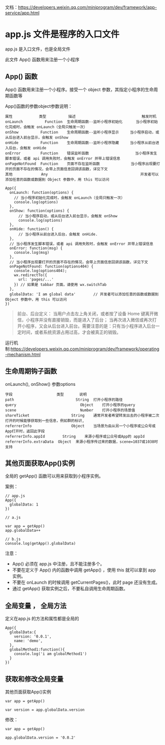 
文档：https://developers.weixin.qq.com/miniprogram/dev/framework/app-service/app.html


# app.js 文件是程序的入口文件

app.js 是入口文件，也是全局文件

此文件 App() 函数用来注册一个小程序


## App() 函数

App() 函数用来注册一个小程序。接受一个 object 参数，其指定小程序的生命周期函数等

App()函数的参数object参数说明：

```
属性	          类型	      描述	                          触发时机
onLaunch	      Function	生命周期函数--监听小程序初始化	  当小程序初始化完成时，会触发 onLaunch（全局只触发一次）
onShow	        Function	生命周期函数--监听小程序显示	    当小程序启动，或从后台进入前台显示，会触发 onShow
onHide	        Function	生命周期函数--监听小程序隐藏	    当小程序从前台进入后台，会触发 onHide
onError	        Function	错误监听函数	                   当小程序发生脚本错误，或者 api 调用失败时，会触发 onError 并带上错误信息
onPageNotFound	Function	页面不存在监听函数  	           当小程序出现要打开的页面不存在的情况，会带上页面信息回调该函数，详见下文
其他	           Any		                                    开发者可以添加任意的函数或数据到 Object 参数中，用 this 可以访问
```

```
App({
  onLaunch: function(options) {
    // 当小程序初始化完成时，会触发 onLaunch（全局只触发一次）
	console.log(options)
  },
  onShow: function(options) {
      // 当小程序启动，或从后台进入前台显示，会触发 onShow
	  console.log(options)
  },
  onHide: function() {
      // 当小程序从前台进入后台，会触发 onHide.
  },
  // 当小程序发生脚本错误，或者 api 调用失败时，会触发 onError 并带上错误信息
  onError: function(msg) {
    console.log(msg)
  },
  // 当小程序出现要打开的页面不存在的情况，会带上页面信息回调该函数，详见下文
  onPageNotFound: function(options404) {
    console.log(options404);
	wx.redirectTo({
      url: 'pages/...'
    }) // 如果是 tabbar 页面，请使用 wx.switchTab
  },
  globalData: 'I am global data'		// 开发者可以添加任意的函数或数据到 Object 参数中，用 this 可以访问
})

```

> 前台、后台定义： 当用户点击左上角关闭，或者按了设备 Home 键离开微信，小程序并没有直接销毁，而是进入了后台；
> 当再次进入微信或再次打开小程序，又会从后台进入前台。需要注意的是：只有当小程序进入后台一定时间，或者系统资源占用过高，才会被真正的销毁。

运行机制:https://developers.weixin.qq.com/miniprogram/dev/framework/operating-mechanism.html


## 生命周期钩子函数

onLaunch(), onShow() 参数options

```
字段	                  类型	   说明
path				      	    String	打开小程序的路径
query					          Object	打开小程序的query
scene					          Number	打开小程序的场景值
shareTicket				      String	通常开发者希望转发出去的小程序被二次打开的时候能够获取到一些信息，例如群的标识,
referrerInfo			      Object	当场景为由从另一个小程序或公众号或App打开时，返回此字段
referrerInfo.appId		  String	来源小程序或公众号或App的 appId
referrerInfo.extraData	Object	来源小程序传过来的数据，scene=1037或1038时支持
```




## 其他页面获取App()实例 

全局的 getApp() 函数可以用来获取到小程序实例。

案例：
```
// app.js
App({
  globalData: 1
})

// a.js

var app = getApp()
app.globalData++

// b.js
console.log(getApp().globalData)

```

注意：

- App() 必须在 app.js 中注册，且不能注册多个。
- 不要在定义于 App() 内的函数中调用 getApp() ，使用 this 就可以拿到 app 实例。
- 不要在 onLaunch 的时候调用 getCurrentPages()，此时 page 还没有生成。
- 通过 getApp() 获取实例之后，不要私自调用生命周期函数。



## 全局变量 ， 全局方法

定义在app.js 的方法和属性都是全局的

```
App({
  globalData:{
    version: '0.0.1',
    name: 'demo',
  },
  globalMethod1:function(){
    console.log('i am globalMethod1')
  }
})

```

## 获取和修改全局变量

其他页面获取App()实例

```
var app = getApp()

var version = app.globalData.version
```

修改：

```
var app = getApp()

app.globalData.version = '0.0.2'
```









